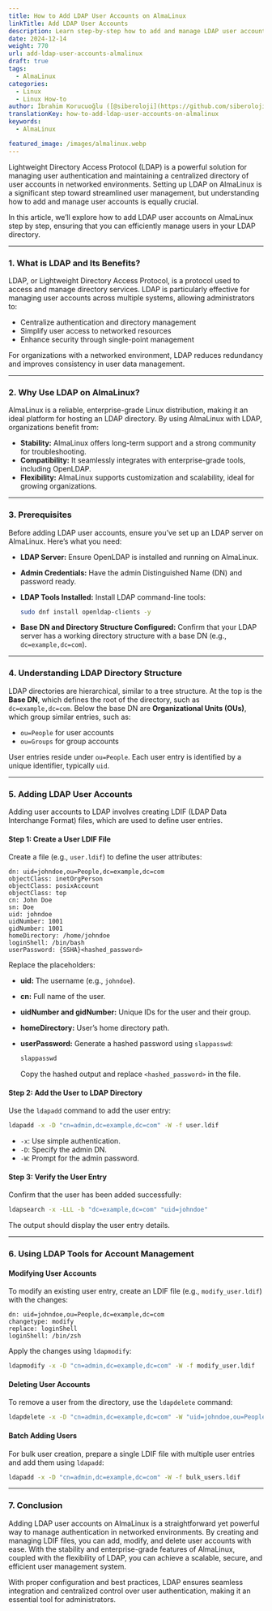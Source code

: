 ```yaml
---
title: How to Add LDAP User Accounts on AlmaLinux
linkTitle: Add LDAP User Accounts
description: Learn step-by-step how to add and manage LDAP user accounts on AlmaLinux. Follow this comprehensive guide to streamline user authentication and directory management.
date: 2024-12-14
weight: 770
url: add-ldap-user-accounts-almalinux
draft: true
tags:
  - AlmaLinux
categories:
  - Linux
  - Linux How-to
author: İbrahim Korucuoğlu ([@siberoloji](https://github.com/siberoloji))
translationKey: how-to-add-ldap-user-accounts-on-almalinux
keywords:
  - AlmaLinux

featured_image: /images/almalinux.webp
---
```

Lightweight Directory Access Protocol (LDAP) is a powerful solution for managing user authentication and maintaining a centralized directory of user accounts in networked environments. Setting up LDAP on AlmaLinux is a significant step toward streamlined user management, but understanding how to add and manage user accounts is equally crucial.

In this article, we’ll explore how to add LDAP user accounts on AlmaLinux step by step, ensuring that you can efficiently manage users in your LDAP directory.

---

### **1. What is LDAP and Its Benefits?**

LDAP, or Lightweight Directory Access Protocol, is a protocol used to access and manage directory services. LDAP is particularly effective for managing user accounts across multiple systems, allowing administrators to:

- Centralize authentication and directory management
- Simplify user access to networked resources
- Enhance security through single-point management

For organizations with a networked environment, LDAP reduces redundancy and improves consistency in user data management.

---

### **2. Why Use LDAP on AlmaLinux?**

AlmaLinux is a reliable, enterprise-grade Linux distribution, making it an ideal platform for hosting an LDAP directory. By using AlmaLinux with LDAP, organizations benefit from:

- **Stability:** AlmaLinux offers long-term support and a strong community for troubleshooting.
- **Compatibility:** It seamlessly integrates with enterprise-grade tools, including OpenLDAP.
- **Flexibility:** AlmaLinux supports customization and scalability, ideal for growing organizations.

---

### **3. Prerequisites**

Before adding LDAP user accounts, ensure you’ve set up an LDAP server on AlmaLinux. Here’s what you need:

- **LDAP Server:** Ensure OpenLDAP is installed and running on AlmaLinux.
- **Admin Credentials:** Have the admin Distinguished Name (DN) and password ready.
- **LDAP Tools Installed:** Install LDAP command-line tools:

  ```bash
  sudo dnf install openldap-clients -y
  ```

- **Base DN and Directory Structure Configured:** Confirm that your LDAP server has a working directory structure with a base DN (e.g., `dc=example,dc=com`).

---

### **4. Understanding LDAP Directory Structure**

LDAP directories are hierarchical, similar to a tree structure. At the top is the **Base DN**, which defines the root of the directory, such as `dc=example,dc=com`. Below the base DN are **Organizational Units (OUs)**, which group similar entries, such as:

- `ou=People` for user accounts
- `ou=Groups` for group accounts

User entries reside under `ou=People`. Each user entry is identified by a unique identifier, typically `uid`.

---

### **5. Adding LDAP User Accounts**

Adding user accounts to LDAP involves creating LDIF (LDAP Data Interchange Format) files, which are used to define user entries.

#### **Step 1: Create a User LDIF File**

Create a file (e.g., `user.ldif`) to define the user attributes:

```ldif
dn: uid=johndoe,ou=People,dc=example,dc=com
objectClass: inetOrgPerson
objectClass: posixAccount
objectClass: top
cn: John Doe
sn: Doe
uid: johndoe
uidNumber: 1001
gidNumber: 1001
homeDirectory: /home/johndoe
loginShell: /bin/bash
userPassword: {SSHA}<hashed_password>
```

Replace the placeholders:

- **uid:** The username (e.g., `johndoe`).
- **cn:** Full name of the user.
- **uidNumber and gidNumber:** Unique IDs for the user and their group.
- **homeDirectory:** User’s home directory path.
- **userPassword:** Generate a hashed password using `slappasswd`:

  ```bash
  slappasswd
  ```

  Copy the hashed output and replace `<hashed_password>` in the file.

#### **Step 2: Add the User to LDAP Directory**

Use the `ldapadd` command to add the user entry:

```bash
ldapadd -x -D "cn=admin,dc=example,dc=com" -W -f user.ldif
```

- `-x`: Use simple authentication.
- `-D`: Specify the admin DN.
- `-W`: Prompt for the admin password.

#### **Step 3: Verify the User Entry**

Confirm that the user has been added successfully:

```bash
ldapsearch -x -LLL -b "dc=example,dc=com" "uid=johndoe"
```

The output should display the user entry details.

---

### **6. Using LDAP Tools for Account Management**

#### **Modifying User Accounts**

To modify an existing user entry, create an LDIF file (e.g., `modify_user.ldif`) with the changes:

```ldif
dn: uid=johndoe,ou=People,dc=example,dc=com
changetype: modify
replace: loginShell
loginShell: /bin/zsh
```

Apply the changes using `ldapmodify`:

```bash
ldapmodify -x -D "cn=admin,dc=example,dc=com" -W -f modify_user.ldif
```

#### **Deleting User Accounts**

To remove a user from the directory, use the `ldapdelete` command:

```bash
ldapdelete -x -D "cn=admin,dc=example,dc=com" -W "uid=johndoe,ou=People,dc=example,dc=com"
```

#### **Batch Adding Users**

For bulk user creation, prepare a single LDIF file with multiple user entries and add them using `ldapadd`:

```bash
ldapadd -x -D "cn=admin,dc=example,dc=com" -W -f bulk_users.ldif
```

---

### **7. Conclusion**

Adding LDAP user accounts on AlmaLinux is a straightforward yet powerful way to manage authentication in networked environments. By creating and managing LDIF files, you can add, modify, and delete user accounts with ease. With the stability and enterprise-grade features of AlmaLinux, coupled with the flexibility of LDAP, you can achieve a scalable, secure, and efficient user management system.

With proper configuration and best practices, LDAP ensures seamless integration and centralized control over user authentication, making it an essential tool for administrators.
